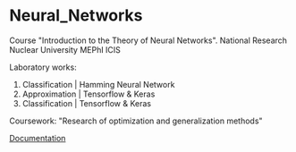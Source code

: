 # Neural_Networks
Course "Introduction to the Theory of Neural Networks". National Research Nuclear University MEPhI ICIS

Laboratory works:
1. Classification | Hamming Neural Network
2. Approximation | Tensorflow & Keras
3. Classification | Tensorflow & Keras

Сoursework: "Research of optimization and generalization methods"

[Documentation](https://drive.google.com/drive/folders/1SEYQDtX-W6e7lD7-JPSNsEc2iOHlE4yc?usp=sharing)
